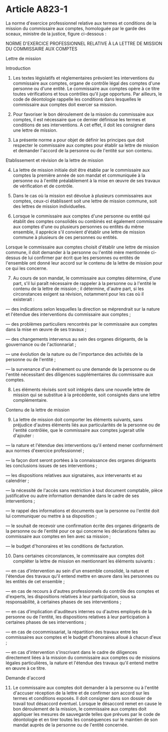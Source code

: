 # Article A823-1

La norme d'exercice professionnel relative aux termes et conditions de la mission du commissaire aux comptes, homologuée par le garde des sceaux, ministre de la justice, figure ci-dessous :

NORME D'EXERCICE PROFESSIONNEL RELATIVE À LA LETTRE DE MISSION DU COMMISSAIRE AUX COMPTES

Lettre de mission

Introduction

1. Les textes législatifs et réglementaires prévoient les interventions du commissaire aux comptes, organe de contrôle légal des comptes d'une personne ou d'une entité. Le commissaire aux comptes opère à ce titre toutes vérifications et tous contrôles qu'il juge opportuns. Par ailleurs, le code de déontologie rappelle les conditions dans lesquelles le commissaire aux comptes doit exercer sa mission.

2. Pour favoriser le bon déroulement de la mission du commissaire aux comptes, il est nécessaire que ce dernier définisse les termes et conditions de ses interventions. A cet effet, il doit les consigner dans une lettre de mission.

3. La présente norme a pour objet de définir les principes que doit respecter le commissaire aux comptes pour établir sa lettre de mission et demander l'accord de la personne ou de l'entité sur son contenu.

Etablissement et révision de la lettre de mission

4. La lettre de mission initiale doit être établie par le commissaire aux comptes la première année de son mandat et communiquée à la personne ou à l'entité préalablement à la mise en œuvre de ses travaux de vérification et de contrôle.

5. Dans le cas où la mission est dévolue à plusieurs commissaires aux comptes, ceux-ci établissent soit une lettre de mission commune, soit des lettres de mission individuelles.

6. Lorsque le commissaire aux comptes d'une personne ou entité qui établit des comptes consolidés ou combinés est également commissaire aux comptes d'une ou plusieurs personnes ou entités du même ensemble, il apprécie s'il convient d'établir une lettre de mission commune à plusieurs de ces personnes ou entités.

Lorsque le commissaire aux comptes choisit d'établir une lettre de mission commune, il doit demander à la personne ou l'entité mère mentionnée ci-dessus de lui confirmer par écrit que les personnes ou entités de l'ensemble ont donné leur accord sur le contenu de la lettre de mission pour ce qui les concerne.

7. Au cours de son mandat, le commissaire aux comptes détermine, d'une part, s'il lui paraît nécessaire de rappeler à la personne ou à l'entité le contenu de la lettre de mission ; il détermine, d'autre part, si les circonstances exigent sa révision, notamment pour les cas où il existerait :

― des indications selon lesquelles la direction se méprendrait sur la nature et l'étendue des interventions du commissaire aux comptes ;

― des problèmes particuliers rencontrés par le commissaire aux comptes dans la mise en œuvre de ses travaux ;

― des changements intervenus au sein des organes dirigeants, de la gouvernance ou de l'actionnariat ;

― une évolution de la nature ou de l'importance des activités de la personne ou de l'entité ;

― la survenance d'un événement ou une demande de la personne ou de l'entité nécessitant des diligences supplémentaires du commissaire aux comptes.

8. Les éléments révisés sont soit intégrés dans une nouvelle lettre de mission qui se substitue à la précédente, soit consignés dans une lettre complémentaire.

Contenu de la lettre de mission

9. La lettre de mission doit comporter les éléments suivants, sans préjudice d'autres éléments liés aux particularités de la personne ou de l'entité contrôlée, que le commissaire aux comptes jugerait utile d'ajouter :

― la nature et l'étendue des interventions qu'il entend mener conformément aux normes d'exercice professionnel ;

― la façon dont seront portées à la connaissance des organes dirigeants les conclusions issues de ses interventions ;

―  les dispositions relatives aux signataires, aux intervenants et au calendrier ;

― la nécessité de l'accès sans restriction à tout document comptable, pièce justificative ou autre information demandée dans le cadre de ses interventions ;

― le rappel des informations et documents que la personne ou l'entité doit lui communiquer ou mettre à sa disposition ;

― le souhait de recevoir une confirmation écrite des organes dirigeants de la personne ou de l'entité pour ce qui concerne les déclarations faites au commissaire aux comptes en lien avec sa mission ;

― le budget d'honoraires et les conditions de facturation.

10. Dans certaines circonstances, le commissaire aux comptes doit compléter la lettre de mission en mentionnant les éléments suivants :

― en cas d'intervention au sein d'un ensemble consolidé, la nature et l'étendue des travaux qu'il entend mettre en œuvre dans les personnes ou les entités de cet ensemble ;

― en cas de recours à d'autres professionnels du contrôle des comptes et d'experts, les dispositions relatives à leur participation, sous sa responsabilité, à certaines phases de ses interventions ;

― en cas d'implication d'auditeurs internes ou d'autres employés de la personne ou de l'entité, les dispositions relatives à leur participation à certaines phases de ses interventions ;

― en cas de cocommissariat, la répartition des travaux entre les commissaires aux comptes et le budget d'honoraires alloué à chacun d'eux ;

― en cas d'intervention s'inscrivant dans le cadre de diligences directement liées à la mission du commissaire aux comptes ou de missions légales particulières, la nature et l'étendue des travaux qu'il entend mettre en œuvre à ce titre.

Demande d'accord

11. Le commissaire aux comptes doit demander à la personne ou à l'entité d'accuser réception de la lettre et de confirmer son accord sur les termes et conditions exposés. Il doit consigner dans son dossier de travail tout désaccord éventuel. Lorsque le désaccord remet en cause le bon déroulement de la mission, le commissaire aux comptes doit appliquer les mesures de sauvegarde telles que prévues par le code de déontologie et en tirer toutes les conséquences sur le maintien de son mandat auprès de la personne ou de l'entité concernée.

